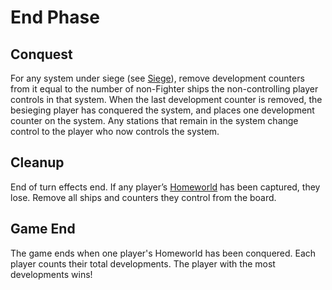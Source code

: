 # End Phase

## Conquest

For any system under siege (see [Siege](/etc/additional-rules.html#siege)), remove development counters from it equal to the number of non-Fighter ships the non-controlling player controls in that system. When the last development counter is removed, the besieging player has conquered the system, and places one development counter on the system. Any stations that remain in the system change control to the player who now controls the system.

## Cleanup

End of turn effects end. If any player’s [Homeworld](https://www.starcomgame.com/card-database?selectedCard=Homeworld) has been captured, they lose. Remove all ships and counters they control from the board.

## Game End

The game ends when one player's Homeworld has been conquered. Each player counts their total developments. The player with the most developments wins!